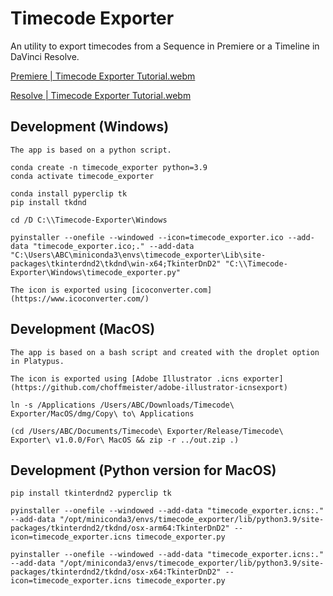 # Timecode Exporter

An utility to export timecodes from a Sequence in Premiere or a Timeline in DaVinci Resolve.

[Premiere | Timecode Exporter Tutorial.webm](https://github.com/user-attachments/assets/76fa0526-7bd7-4a4b-a3c4-86b290dd84cd)

[Resolve | Timecode Exporter Tutorial.webm](https://github.com/user-attachments/assets/333f7e23-9459-4cc3-882c-2fa34f159cb7)

## Development (Windows)

```
The app is based on a python script.

conda create -n timecode_exporter python=3.9
conda activate timecode_exporter

conda install pyperclip tk
pip install tkdnd

cd /D C:\\Timecode-Exporter\Windows

pyinstaller --onefile --windowed --icon=timecode_exporter.ico --add-data "timecode_exporter.ico;." --add-data "C:\Users\ABC\miniconda3\envs\timecode_exporter\Lib\site-packages\tkinterdnd2\tkdnd\win-x64;TkinterDnD2" "C:\\Timecode-Exporter\Windows\timecode_exporter.py"

The icon is exported using [icoconverter.com](https://www.icoconverter.com/)
```

## Development (MacOS)

```
The app is based on a bash script and created with the droplet option in Platypus.

The icon is exported using [Adobe Illustrator .icns exporter](https://github.com/choffmeister/adobe-illustrator-icnsexport)

ln -s /Applications /Users/ABC/Downloads/Timecode\ Exporter/MacOS/dmg/Copy\ to\ Applications

(cd /Users/ABC/Documents/Timecode\ Exporter/Release/Timecode\ Exporter\ v1.0.0/For\ MacOS && zip -r ../out.zip .)
```

## Development (Python version for MacOS)

```
pip install tkinterdnd2 pyperclip tk

pyinstaller --onefile --windowed --add-data "timecode_exporter.icns:." --add-data "/opt/miniconda3/envs/timecode_exporter/lib/python3.9/site-packages/tkinterdnd2/tkdnd/osx-arm64:TkinterDnD2" --icon=timecode_exporter.icns timecode_exporter.py

pyinstaller --onefile --windowed --add-data "timecode_exporter.icns:." --add-data "/opt/miniconda3/envs/timecode_exporter/lib/python3.9/site-packages/tkinterdnd2/tkdnd/osx-x64:TkinterDnD2" --icon=timecode_exporter.icns timecode_exporter.py
```